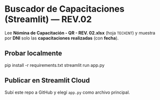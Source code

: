 # Buscador de Capacitaciones (Streamlit) — REV.02

Lee **Nómina de Capacitación - QR - REV. 02.xlsx** (hoja `TECHINT`) y muestra por **DNI** solo las **capacitaciones realizadas** (con **fecha**).

## Probar localmente
pip install -r requirements.txt
streamlit run app.py

## Publicar en Streamlit Cloud
Subí este repo a GitHub y elegí `app.py` como archivo principal.
